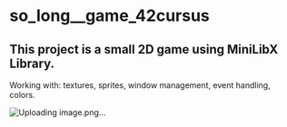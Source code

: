 # so_long__game_42cursus

## This project is a small 2D game using MiniLibX Library.

Working with: textures, sprites, window management, event handling, colors.

![Uploading image.png…]()

